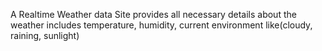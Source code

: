 A Realtime Weather data Site provides all necessary details about the weather includes temperature, humidity, current environment like(cloudy, raining, sunlight)

